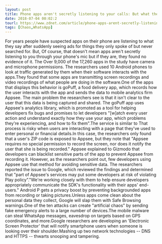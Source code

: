 ```yaml
---
layout: post
title: Phone apps aren't secretly listening to your calls: But what they do is still 'alarming'
date: 2018-07-04 00:02:2
tourl: https://www.zdnet.com/article/phone-apps-arent-secretly-listening-to-your-calls-but-what-they-do-is-still-alarming/
tags: [Chaos,WhatsApp]
---
```

For years people have suspected apps on their phone are listening to what they say after suddenly seeing ads for things they only spoke of but never searched for. But, Of course, that doesn't mean apps aren't secretly listening to you through your phone's mic but if they are, they found no evidence of it. The Over 9,000 of the 17,260 apps in the study have camera and microphone permissions. The researchers used 10 Android phones to look at traffic generated by them when their software interacts with the apps.They found that some apps are transmitting screen recordings and video recordings of what people are doing in the software.One of the apps that displays this behavior is goPuff, a food delivery app, which records how the user interacts with the app and sends the data to mobile analytics firm Appsee. The main problem the researchers see is that it isn't clear to the user that this data is being captured and shared. The goPuff app uses Appsee's analytics library, which is promoted as a tool for helping developers fix bugs and promises to let developers "[w]atch every user action and understand exactly how they use your app, which problems they're experiencing, and how to fix them".The service is similar to That process is risky when users are interacting with a page that they've used to enter personal or financial details.In this case, the researchers only found that a user's ZIP code is exposed to Appsee, but they note that "Appsee requires no special permission to record the screen, nor does it notify the user that she is being recorded." Appsee explained to Gizmodo that developers can blacklist sensitive parts of the app to prevent Appsee from recording it. However, as the researchers point out, few developers using Appsee use that method for avoiding sensitive data. The researchers reported the issue to Google, which reviewed the findings and determined that "part of Appsee's services may put some developers at risk of violating Play policy"."We're working closely with them to help ensure developers appropriately communicate the SDK's functionality with their apps' end-users." Android P gets a privacy boost by preventing backgrounded apps from recording or taking pictures.Unless apps come clean about the personal data they collect, Google will slap them with Safe Browsing warnings.One of the ten attacks can create "artificial chaos" by sending fake emergency alerts to a large number of devices.The mobile malware can steal WhatsApp messages, eavesdrop on targets based on GPS coordinates, and more.Google researchers are developing an 'Electronic Screen Protector' that will notify smartphone users when someone is looking over their shoulder.Mashing up two network technologies -- DNS and HTTPS -- thwarts snooping and tampering.